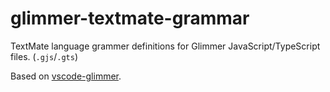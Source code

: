 # glimmer-textmate-grammar

TextMate language grammer definitions for Glimmer JavaScript/TypeScript files. (`.gjs`/`.gts`)

Based on [vscode-glimmer](https://github.com/chiragpat/vscode-glimmer).